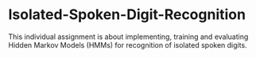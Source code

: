 # Isolated-Spoken-Digit-Recognition
This individual assignment is about implementing, training and evaluating Hidden Markov Models (HMMs) for recognition of isolated spoken digits.
